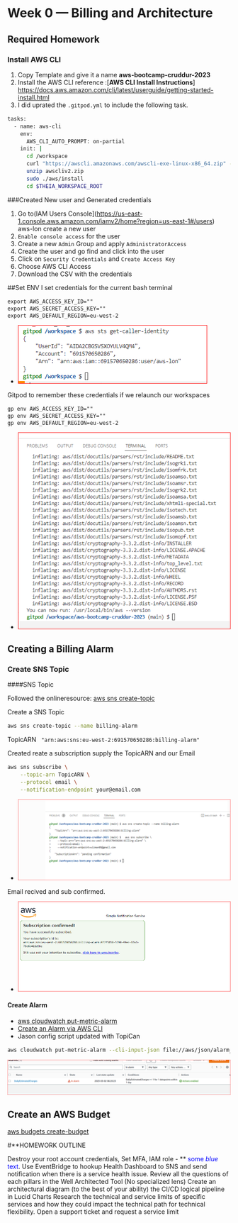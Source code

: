 # Week 0 — Billing and Architecture

## Required Homework

### Install AWS CLI

1. Copy Template and give it a name **aws-bootcamp-cruddur-2023**
2. Install the AWS CLI reference :[**AWS CLI Install Instructions**] https://docs.aws.amazon.com/cli/latest/userguide/getting-started-install.html
3. I did uprated the `.gitpod.yml` to include the following task.

```sh
tasks:
  - name: aws-cli
    env:
      AWS_CLI_AUTO_PROMPT: on-partial
    init: |
      cd /workspace
      curl "https://awscli.amazonaws.com/awscli-exe-linux-x86_64.zip" -o "awscliv2.zip"
      unzip awscliv2.zip
      sudo ./aws/install
      cd $THEIA_WORKSPACE_ROOT
```
###Created New user and Generated credentials

1. Go to(IAM Users Console](https://us-east-1.console.aws.amazon.com/iamv2/home?region=us-east-1#/users) aws-lon create a new user
2. `Enable console access` for the user
3. Create a new `Admin` Group and apply `AdministratorAccess`
4. Create the user and go find and click into the user
5. Click on `Security Credentials` and `Create Access Key`
6. Choose AWS CLI Access
7. Download the CSV with the credentials

##Set ENV
I set credentials for the current bash terminal
```
export AWS_ACCESS_KEY_ID=""
export AWS_SECRET_ACCESS_KEY=""
export AWS_DEFAULT_REGION=eu-west-2
```
- ![Credentials](assets/AWS-Gitpod.png)

Gitpod to remember these credentials if we relaunch our workspaces
```
gp env AWS_ACCESS_KEY_ID=""
gp env AWS_SECRET_ACCESS_KEY=""
gp env AWS_DEFAULT_REGION=eu-west-2
```
- ![Credentials](assets/Remember%20credentials.png)


## Creating a Billing Alarm

### Create SNS Topic

####SNS Topic

Followed the onlineresource: [aws sns create-topic](https://docs.aws.amazon.com/cli/latest/reference/sns/create-topic.html)

Create a SNS Topic
```sh
aws sns create-topic --name billing-alarm
```
TopicARN   ` "arn:aws:sns:eu-west-2:691570650286:billing-alarm"`

Created reate a subscription supply the TopicARN and our Email
```sh
aws sns subscribe \
    --topic-arn TopicARN \
    --protocol email \
    --notification-endpoint your@email.com
```
- ![SNS TOPIC](assets/SNS-Topic-CLI_1.png)

Email recived and sub confirmed.
- ![email sub](assets/SNS%20email%20sub.png)

#### Create Alarm

- [aws cloudwatch put-metric-alarm](https://docs.aws.amazon.com/cli/latest/reference/cloudwatch/put-metric-alarm.html)
- [Create an Alarm via AWS CLI](https://aws.amazon.com/premiumsupport/knowledge-center/cloudwatch-estimatedcharges-alarm/)
- Jason config script updated with TopiCan

```sh
aws cloudwatch put-metric-alarm --cli-input-json file://aws/json/alarm_config.json
```
![CloudWatch-alarm-daily](assets/CloudWatch-daily-estimate.png)


## Create an AWS Budget

[aws budgets create-budget](https://docs.aws.amazon.com/cli/latest/reference/budgets/create-budget.html)


#**HOMEWORK OUTLINE

Destroy your root account credentials, Set MFA, IAM role - ** <span style="color:blue">some *blue* text</span>.
Use EventBridge to hookup Health Dashboard to SNS and send notification when there is a service health issue.
Review all the questions of each pillars in the Well Architected Tool (No specialized lens)
Create an architectural diagram (to the best of your ability) the CI/CD logical pipeline in Lucid Charts
Research the technical and service limits of specific services and how they could impact the technical path for technical flexibility. 
Open a support ticket and request a service limit

